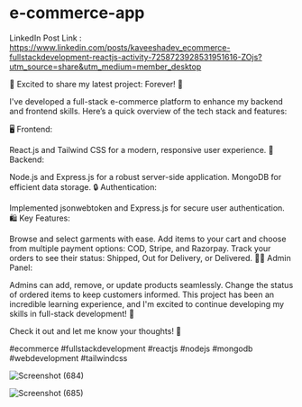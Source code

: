# e-commerce-app

LinkedIn Post Link : https://www.linkedin.com/posts/kaveeshadev_ecommerce-fullstackdevelopment-reactjs-activity-7258723928531951616-ZOjs?utm_source=share&utm_medium=member_desktop


 🌟 Excited to share my latest project: Forever! 🌟

I've developed a full-stack e-commerce platform to enhance my backend and frontend skills. Here’s a quick overview of the tech stack and features:

🖥 Frontend:

React.js and Tailwind CSS for a modern, responsive user experience.
🔧 Backend:

Node.js and Express.js for a robust server-side application.
MongoDB for efficient data storage.
🔒 Authentication:

Implemented jsonwebtoken and Express.js for secure user authentication.
🛍 Key Features:

Browse and select garments with ease.
Add items to your cart and choose from multiple payment options: COD, Stripe, and Razorpay.
Track your orders to see their status: Shipped, Out for Delivery, or Delivered.
👩‍💼 Admin Panel:

Admins can add, remove, or update products seamlessly.
Change the status of ordered items to keep customers informed.
This project has been an incredible learning experience, and I'm excited to continue developing my skills in full-stack development! 🚀

Check it out and let me know your thoughts! 💬

#ecommerce #fullstackdevelopment #reactjs #nodejs #mongodb #webdevelopment #tailwindcss

![Screenshot (684)](https://github.com/user-attachments/assets/34c28e37-10ef-40be-b096-7ec7ab00b620)



![Screenshot (685)](https://github.com/user-attachments/assets/0dfb1e65-eca1-43fa-a1cd-105ade54582c)
